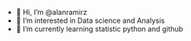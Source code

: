 - 👋 Hi, I’m @alanramirz
- 👀 I’m interested in Data science and Analysis
- 🌱 I’m currently learning statistic python and github

